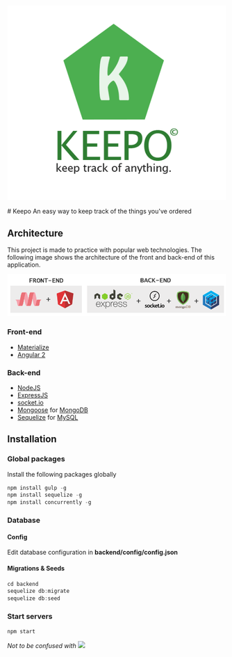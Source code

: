 <p align="center">
	<img src="https://raw.githubusercontent.com/wesleydebruijn/keepo/master/public/img/logo.png" />
</p>
# Keepo
An easy way to keep track of the things you've ordered

## Architecture
This project is made to practice with popular web technologies. The following image shows the architecture of the front and back-end of this application.
<p align="center">
	<img src="https://raw.githubusercontent.com/wesleydebruijn/keepo/master/public/img/keepoarchitecture.png" />
</p>

### Front-end
- [Materialize](https://github.com/Dogfalo/materialize)
- [Angular 2](https://github.com/angular/angular)

### Back-end
- [NodeJS](https://github.com/nodejs)
- [ExpressJS](https://github.com/expressjs)
- [socket.io](https://github.com/socketio/socket.io)
- [Mongoose](https://github.com/Automattic/mongoose) for [MongoDB](https://github.com/mongodb/mongo)
- [Sequelize](https://github.com/sequelize/sequelize) for [MySQL](https://github.com/mysql)

## Installation
### Global packages
Install the following packages globally
```js
npm install gulp -g  
npm install sequelize -g  
npm install concurrently -g  
```
### Database
#### Config
Edit database configuration in <b>backend/config/config.json</b>
#### Migrations & Seeds
```js
cd backend
sequelize db:migrate
sequelize db:seed
```
### Start servers
```js
npm start
```

<i>Not to be confused with <img src="https://static-cdn.jtvnw.net/emoticons/v1/1902/1.0" /></i>
